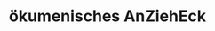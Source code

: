 ---
title: "ökumenisches AnZiehEck"
url: /oberursel-taunus/oekumenisches-anzieheck/
shop: Supermarkt
---